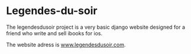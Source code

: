 # Legendes-du-soir

The legendesdusoir project is a very basic django website designed for a friend who write and sell ibooks for ios.

The website adress is www.legendesdusoir.com.
